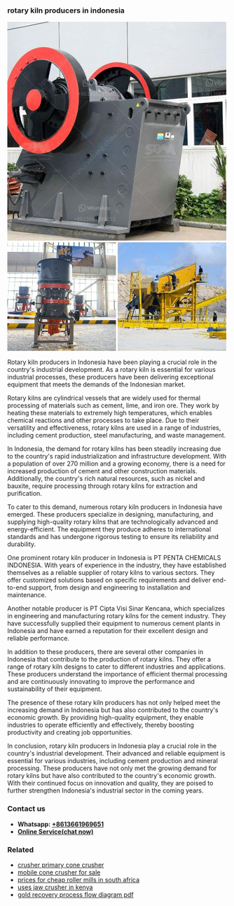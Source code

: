 <h3>rotary kiln producers in indonesia</h3><img src='1708663588.jpg' alt=''><p>Rotary kiln producers in Indonesia have been playing a crucial role in the country's industrial development. As a rotary kiln is essential for various industrial processes, these producers have been delivering exceptional equipment that meets the demands of the Indonesian market.</p><p>Rotary kilns are cylindrical vessels that are widely used for thermal processing of materials such as cement, lime, and iron ore. They work by heating these materials to extremely high temperatures, which enables chemical reactions and other processes to take place. Due to their versatility and effectiveness, rotary kilns are used in a range of industries, including cement production, steel manufacturing, and waste management.</p><p>In Indonesia, the demand for rotary kilns has been steadily increasing due to the country's rapid industrialization and infrastructure development. With a population of over 270 million and a growing economy, there is a need for increased production of cement and other construction materials. Additionally, the country's rich natural resources, such as nickel and bauxite, require processing through rotary kilns for extraction and purification.</p><p>To cater to this demand, numerous rotary kiln producers in Indonesia have emerged. These producers specialize in designing, manufacturing, and supplying high-quality rotary kilns that are technologically advanced and energy-efficient. The equipment they produce adheres to international standards and has undergone rigorous testing to ensure its reliability and durability.</p><p>One prominent rotary kiln producer in Indonesia is PT PENTA CHEMICALS INDONESIA. With years of experience in the industry, they have established themselves as a reliable supplier of rotary kilns to various sectors. They offer customized solutions based on specific requirements and deliver end-to-end support, from design and engineering to installation and maintenance.</p><p>Another notable producer is PT Cipta Visi Sinar Kencana, which specializes in engineering and manufacturing rotary kilns for the cement industry. They have successfully supplied their equipment to numerous cement plants in Indonesia and have earned a reputation for their excellent design and reliable performance.</p><p>In addition to these producers, there are several other companies in Indonesia that contribute to the production of rotary kilns. They offer a range of rotary kiln designs to cater to different industries and applications. These producers understand the importance of efficient thermal processing and are continuously innovating to improve the performance and sustainability of their equipment.</p><p>The presence of these rotary kiln producers has not only helped meet the increasing demand in Indonesia but has also contributed to the country's economic growth. By providing high-quality equipment, they enable industries to operate efficiently and effectively, thereby boosting productivity and creating job opportunities.</p><p>In conclusion, rotary kiln producers in Indonesia play a crucial role in the country's industrial development. Their advanced and reliable equipment is essential for various industries, including cement production and mineral processing. These producers have not only met the growing demand for rotary kilns but have also contributed to the country's economic growth. With their continued focus on innovation and quality, they are poised to further strengthen Indonesia's industrial sector in the coming years.</p><h3>Contact us</h3><ul><li><strong>Whatsapp:&nbsp;<a href="https://wa.me/8613661969651">+8613661969651</a></strong></li><li><a href="https://swt.shibang-china.com/?git&amp;zhl&amp;rotary kiln producers in indonesia"><strong>Online Service(chat now)</strong></a></li></ul><h3>Related</h3><ul><li><a href='crusher primary cone crusher.md'>crusher primary cone crusher</a></li><li><a href='mobile cone crusher for sale.md'>mobile cone crusher for sale</a></li><li><a href='prices for cheap roller mills in south africa.md'>prices for cheap roller mills in south africa</a></li><li><a href='uses jaw crusher in kenya.md'>uses jaw crusher in kenya</a></li><li><a href='gold recovery process flow diagram pdf.md'>gold recovery process flow diagram pdf</a></li></ul>